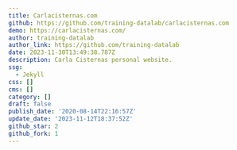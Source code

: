 ```yaml
---
title: Carlacisternas.com
github: https://github.com/training-datalab/carlacisternas.com
demo: https://carlacisternas.com/
author: training-datalab
author_link: https://github.com/training-datalab
date: 2023-11-30T13:49:38.787Z
description: Carla Cisternas personal website.
ssg:
  - Jekyll
css: []
cms: []
category: []
draft: false
publish_date: '2020-08-14T22:16:57Z'
update_date: '2023-11-12T18:37:52Z'
github_star: 2
github_fork: 1
---
```

